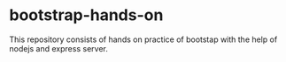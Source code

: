 # bootstrap-hands-on

This repository consists of hands on practice of bootstap with the help of nodejs and express server. 
